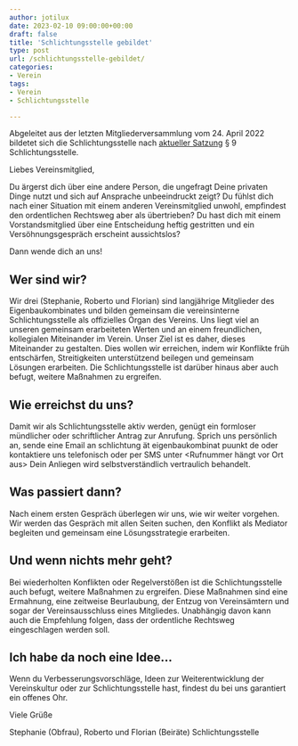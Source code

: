 ```yaml
---
author: jotilux
date: 2023-02-10 09:00:00+00:00
draft: false
title: 'Schlichtungsstelle gebildet'
type: post
url: /schlichtungsstelle-gebildet/
categories:
- Verein
tags:
- Verein
- Schlichtungsstelle

---
```


Abgeleitet aus der letzten Mitgliederversammlung vom 24. April 2022 bildetet sich die Schlichtungsstelle nach [aktueller Satzung](https://eigenbaukombinat.de/wp-content/uploads/2022/04/satzung-2022-04.pdf) § 9 Schlichtungsstelle.


Liebes Vereinsmitglied,

Du ärgerst dich über eine andere Person, die ungefragt Deine privaten Dinge nutzt und sich auf Ansprache unbeeindruckt zeigt?
Du fühlst dich nach einer Situation mit einem anderen Vereinsmitglied unwohl, empfindest den ordentlichen Rechtsweg aber als übertrieben?
Du hast dich mit einem Vorstandsmitglied über eine Entscheidung heftig gestritten und ein Versöhnungsgespräch erscheint aussichtslos?

Dann wende dich an uns!

## Wer sind wir?

Wir drei (Stephanie, Roberto und Florian) sind langjährige Mitglieder des Eigenbaukombinates und bilden gemeinsam die vereinsinterne Schlichtungsstelle als offizielles Organ des Vereins. Uns liegt viel an unseren gemeinsam erarbeiteten Werten und an einem freundlichen, kollegialen Miteinander im Verein. Unser Ziel ist es daher, dieses Miteinander zu gestalten. Dies wollen wir erreichen, indem wir Konflikte früh entschärfen, Streitigkeiten unterstützend beilegen und gemeinsam Lösungen erarbeiten. Die Schlichtungsstelle ist darüber hinaus aber auch befugt, weitere Maßnahmen zu ergreifen.

## Wie erreichst du uns?

Damit wir als Schlichtungsstelle aktiv werden, genügt ein formloser mündlicher oder schriftlicher Antrag zur Anrufung. Sprich uns persönlich an, sende eine Email an schlichtung ät eigenbaukombinat puunkt de oder kontaktiere uns telefonisch oder per SMS unter <Rufnummer hängt vor Ort aus> Dein Anliegen wird selbstverständlich vertraulich behandelt.

## Was passiert dann?

Nach einem ersten Gespräch überlegen wir uns, wie wir weiter vorgehen. Wir werden das Gespräch mit allen Seiten suchen, den Konflikt als Mediator begleiten und gemeinsam eine Lösungsstrategie erarbeiten.

## Und wenn nichts mehr geht?

Bei wiederholten Konflikten oder Regelverstößen ist die Schlichtungsstelle auch befugt, weitere Maßnahmen zu ergreifen. Diese Maßnahmen sind eine Ermahnung, eine zeitweise Beurlaubung, der Entzug von Vereinsämtern und sogar der Vereinsausschluss eines Mitgliedes. Unabhängig davon kann auch die Empfehlung folgen, dass der ordentliche Rechtsweg eingeschlagen werden soll.

## Ich habe da noch eine Idee...

Wenn du Verbesserungsvorschläge, Ideen zur Weiterentwicklung der Vereinskultur oder zur Schlichtungsstelle hast, findest du bei uns garantiert ein offenes Ohr.

Viele Grüße

Stephanie (Obfrau), Roberto und Florian (Beiräte)
Schlichtungsstelle
